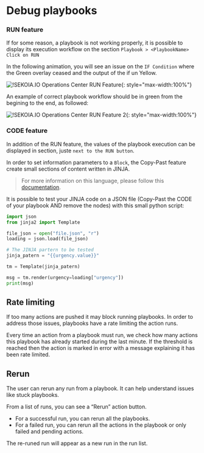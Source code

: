 # Debug playbooks

### RUN feature

If for some reason, a playbook is not working properly, it is possible to display its execution workflow on the section `Playbook > <PlaybookName> Click on RUN`

In the following animation, you will see an issue on the `IF Condition` where the Green overlay ceased and the output of the if un Yellow.

![!SEKOIA.IO Operations Center RUN Feature](/assets/operation_center/playbooks/playbook_in_error.gif){: style="max-width:100%"}

An example of correct playbook workflow should be in green from the begining to the end, as followed:

![!SEKOIA.IO Operations Center RUN Feature 2](/assets/operation_center/playbooks/troubleshooting_running.png){: style="max-width:100%"}

### CODE feature

In addition of the RUN feature, the values of the playbook execution can be displayed in section, juste `next to the RUN button`.

In order to set information parameters to a `Block`, the Copy-Past feature create small sections of content written in JINJA.
> For more information on this language, please follow this [documentation](https://jinja.palletsprojects.com/en/2.10.x/templates/).

It is possible to test your JINJA code on a JSON file (Copy-Past the CODE of your playbook AND remove the nodes) with this small python script:

```python
import json
from jinja2 import Template

file_json = open("file.json", "r")
loading = json.load(file_json)

# The JINJA partern to be tested
jinja_patern = "{{urgency.value}}"

tm = Template(jinja_patern)

msg = tm.render(urgency=loading["urgency"])
print(msg)
```

## Rate limiting

If too many actions are pushed it may block running playbooks. In order to address those issues, playbooks have a rate limiting the action runs.

Every time an action from a playbook must run, we check how many actions this playbook has already started during the last minute. If the threshold is reached then the action is marked in error with a message explaining it has been rate limited.

## Rerun

The user can rerun any run from a playbook. It can help understand issues like stuck playbooks.

From a list of runs, you can see a “Rerun” action button.

- For a successful run, you can rerun all the playbooks.
- For a failed run, you can rerun all the actions in the playbook or only failed and pending actions.

The re-runed run will appear as a new run in the run list.


